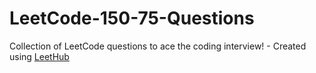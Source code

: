 # LeetCode-150-75-Questions
Collection of LeetCode questions to ace the coding interview! - Created using [LeetHub](https://github.com/QasimWani/LeetHub)

